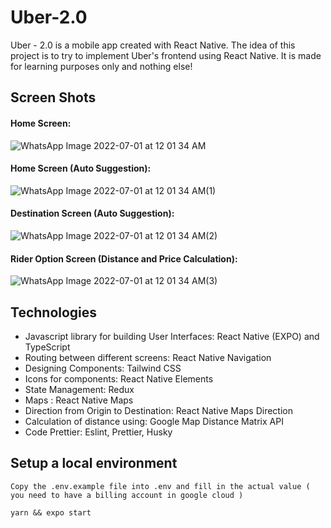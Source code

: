 # Uber-2.0
Uber - 2.0 is a mobile app created with React Native. The idea of this project is to try to implement Uber's frontend using React Native. It is made for learning purposes only and nothing else!

## Screen Shots

#### Home Screen: 
![WhatsApp Image 2022-07-01 at 12 01 34 AM](https://user-images.githubusercontent.com/98449931/176724753-079a9f51-bb15-4972-a6ea-ce03c1f88eb7.jpeg)

#### Home Screen (Auto Suggestion): 
![WhatsApp Image 2022-07-01 at 12 01 34 AM(1)](https://user-images.githubusercontent.com/98449931/176725308-9f2455dd-400a-42e3-bb15-2bcac895b1e3.jpeg)

#### Destination Screen (Auto Suggestion): 
![WhatsApp Image 2022-07-01 at 12 01 34 AM(2)](https://user-images.githubusercontent.com/98449931/176725445-ccd385c6-963f-4893-9f6d-da87081cbae4.jpeg)

#### Rider Option Screen (Distance and Price Calculation): 
![WhatsApp Image 2022-07-01 at 12 01 34 AM(3)](https://user-images.githubusercontent.com/98449931/176725687-29bd9930-fd9f-4e3c-9493-85bbd188f8a7.jpeg)

## Technologies

- Javascript library for building User Interfaces: React Native (EXPO) and TypeScript
- Routing between different screens: React Native Navigation
- Designing Components: Tailwind CSS
- Icons for components: React Native Elements
- State Management: Redux
- Maps : React Native Maps
- Direction from Origin to Destination: React Native Maps Direction
- Calculation of distance using: Google Map Distance Matrix API
- Code Prettier: Eslint, Prettier, Husky

## Setup a local environment

    Copy the .env.example file into .env and fill in the actual value ( you need to have a billing account in google cloud )
    
```
yarn && expo start
```
